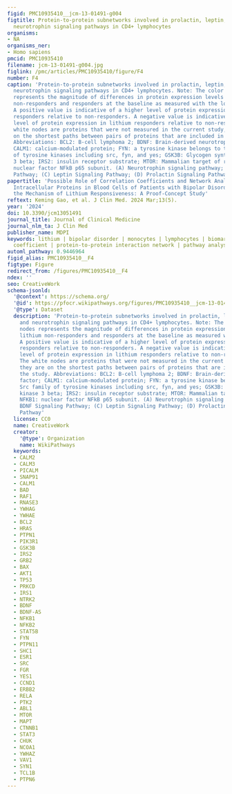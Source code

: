 ```yaml
---
figid: PMC10935410__jcm-13-01491-g004
figtitle: Protein-to-protein subnetworks involved in prolactin, leptin, BDNF, and
  neurotrophin signaling pathways in CD4+ lymphocytes
organisms:
- NA
organisms_ner:
- Homo sapiens
pmcid: PMC10935410
filename: jcm-13-01491-g004.jpg
figlink: /pmc/articles/PMC10935410/figure/F4
number: F4
caption: 'Protein-to-protein subnetworks involved in prolactin, leptin, BDNF, and
  neurotrophin signaling pathways in CD4+ lymphocytes. Note: The color of the nodes
  represents the magnitude of differences in protein expression levels between lithium
  non-responders and responders at the baseline as measured with the log2⁡(the average of MFR of Respondersthe average of MFR of Non-Responders).
  A positive value is indicative of a higher level of protein expression in lithium
  responders relative to non-responders. A negative value is indicative of a lower
  level of protein expression in lithium responders relative to non-responders. The
  white nodes are proteins that were not measured in the current study, but they are
  on the shortest paths between pairs of proteins that are included in the study.
  Abbreviations: BCL2: B-cell lymphoma 2; BDNF: Brain-derived neurotrophic factor;
  CALM1: calcium-modulated protein; FYN: a tyrosine kinase belongs to the Src family
  of tyrosine kinases including src, fyn, and yes; GSK3B: Glycogen synthase kinase
  3 beta; IRS2: insulin receptor substrate; MTOR: Mammalian target of rapamycin; NFKB1:
  nuclear factor NFkB p65 subunit. (A) Neurotrophin signaling pathway; (B) BDNF Signaling
  Pathway; (C) Leptin Signaling Pathway; (D) Prolactin Signaling Pathway'
papertitle: 'Possible Role of Correlation Coefficients and Network Analysis of Multiple
  Intracellular Proteins in Blood Cells of Patients with Bipolar Disorder in Studying
  the Mechanism of Lithium Responsiveness: A Proof-Concept Study'
reftext: Keming Gao, et al. J Clin Med. 2024 Mar;13(5).
year: '2024'
doi: 10.3390/jcm13051491
journal_title: Journal of Clinical Medicine
journal_nlm_ta: J Clin Med
publisher_name: MDPI
keywords: lithium | bipolar disorder | monocytes | lymphocytes | biomarkers | correlation
  coefficient | protein-to-protein interaction network | pathway analysis
automl_pathway: 0.9446964
figid_alias: PMC10935410__F4
figtype: Figure
redirect_from: /figures/PMC10935410__F4
ndex: ''
seo: CreativeWork
schema-jsonld:
  '@context': https://schema.org/
  '@id': https://pfocr.wikipathways.org/figures/PMC10935410__jcm-13-01491-g004.html
  '@type': Dataset
  description: 'Protein-to-protein subnetworks involved in prolactin, leptin, BDNF,
    and neurotrophin signaling pathways in CD4+ lymphocytes. Note: The color of the
    nodes represents the magnitude of differences in protein expression levels between
    lithium non-responders and responders at the baseline as measured with the log2⁡(the average of MFR of Respondersthe average of MFR of Non-Responders).
    A positive value is indicative of a higher level of protein expression in lithium
    responders relative to non-responders. A negative value is indicative of a lower
    level of protein expression in lithium responders relative to non-responders.
    The white nodes are proteins that were not measured in the current study, but
    they are on the shortest paths between pairs of proteins that are included in
    the study. Abbreviations: BCL2: B-cell lymphoma 2; BDNF: Brain-derived neurotrophic
    factor; CALM1: calcium-modulated protein; FYN: a tyrosine kinase belongs to the
    Src family of tyrosine kinases including src, fyn, and yes; GSK3B: Glycogen synthase
    kinase 3 beta; IRS2: insulin receptor substrate; MTOR: Mammalian target of rapamycin;
    NFKB1: nuclear factor NFkB p65 subunit. (A) Neurotrophin signaling pathway; (B)
    BDNF Signaling Pathway; (C) Leptin Signaling Pathway; (D) Prolactin Signaling
    Pathway'
  license: CC0
  name: CreativeWork
  creator:
    '@type': Organization
    name: WikiPathways
  keywords:
  - CALM2
  - CALM3
  - PICALM
  - SNAP91
  - CALM1
  - BAD
  - RAF1
  - RNASE3
  - YWHAG
  - YWHAE
  - BCL2
  - HRAS
  - PTPN1
  - PIK3R1
  - GSK3B
  - IRS2
  - GRB2
  - BAX
  - AKT1
  - TP53
  - PRKCD
  - IRS1
  - NTRK2
  - BDNF
  - BDNF-AS
  - NFKB1
  - NFKB2
  - STAT5B
  - FYN
  - PTPN11
  - SHC1
  - ESR1
  - SRC
  - FGR
  - YES1
  - CCND1
  - ERBB2
  - RELA
  - PTK2
  - ABL1
  - MTOR
  - MAPT
  - CTNNB1
  - STAT3
  - CHUK
  - NCOA1
  - YWHAZ
  - VAV1
  - SYN1
  - TCL1B
  - PTPN6
---
```

